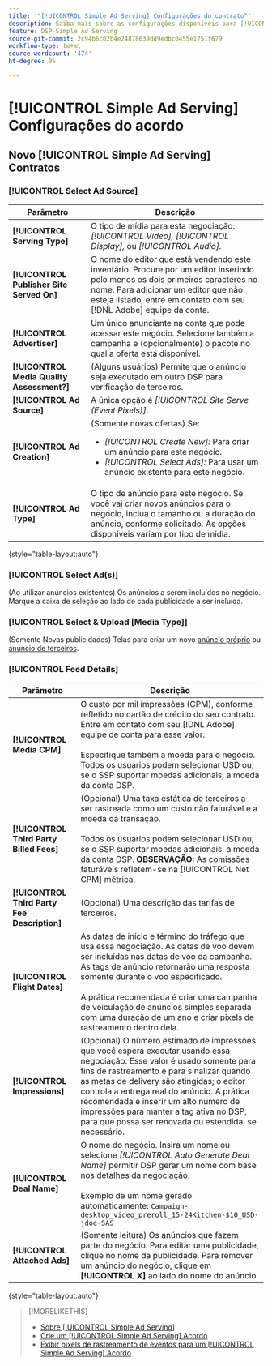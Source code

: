 ```yaml
---
title: '"[!UICONTROL Simple Ad Serving] Configurações do contrato"'
description: Saiba mais sobre as configurações disponíveis para [!UICONTROL Simple Ad Serving] ofertas.
feature: DSP Simple Ad Serving
source-git-commit: 2c94b6c02b4e24878639dd9edbc0455e1751f679
workflow-type: tm+mt
source-wordcount: '474'
ht-degree: 0%

---
```


# [!UICONTROL Simple Ad Serving] Configurações do acordo

## Novo [!UICONTROL Simple Ad Serving] Contratos

### [!UICONTROL Select Ad Source]

| Parâmetro | Descrição |
|-----------|-------------|
| **[!UICONTROL Serving Type]** | O tipo de mídia para esta negociação: *[!UICONTROL Video],* *[!UICONTROL Display],* ou *[!UICONTROL Audio].* |
| **[!UICONTROL Publisher Site Served On]** | O nome do editor que está vendendo este inventário. Procure por um editor inserindo pelo menos os dois primeiros caracteres no nome. Para adicionar um editor que não esteja listado, entre em contato com seu [!DNL Adobe] equipe da conta. |
| **[!UICONTROL Advertiser]** | Um único anunciante na conta que pode acessar este negócio. Selecione também a campanha e (opcionalmente) o pacote no qual a oferta está disponível. |
| **[!UICONTROL Media Quality Assessment?]** | (Alguns usuários) Permite que o anúncio seja executado em outro DSP para verificação de terceiros. <!-- Who can select this? It's disabled for me. Need to see if there are additional fields when this is enabled. --> |
| **[!UICONTROL Ad Source]** | A única opção é *[!UICONTROL Site Serve (Event Pixels)]*. |
| **[!UICONTROL Ad Creation]** | (Somente novas ofertas) Se:<ul><li>*[!UICONTROL Create New]:* Para criar um anúncio para este negócio.</li><li>*[!UICONTROL Select Ads]:* Para usar um anúncio existente para este negócio.</li></ul> |
| **[!UICONTROL Ad Type]** | O tipo de anúncio para este negócio. Se você vai criar novos anúncios para o negócio, inclua o tamanho ou a duração do anúncio, conforme solicitado. As opções disponíveis variam por tipo de mídia. |

{style=&quot;table-layout:auto&quot;}

### [!UICONTROL Select Ad(s)]

(Ao utilizar anúncios existentes) Os anúncios a serem incluídos no negócio. Marque a caixa de seleção ao lado de cada publicidade a ser incluída.

### [!UICONTROL Select & Upload [Media Type]]

(Somente Novas publicidades) Telas para criar um novo [anúncio próprio](/help/dsp/campaign-management/ads/ad-create.md) ou [anúncio de terceiros](/help/dsp/campaign-management/ads/ad-create-third-party.md).

### [!UICONTROL Feed Details]

| Parâmetro | Descrição |
|-----------|-------------|
| **[!UICONTROL Media CPM]** | O custo por mil impressões (CPM), conforme refletido no cartão de crédito do seu contrato. Entre em contato com seu [!DNL Adobe] equipe de conta para esse valor. <br><br>Especifique também a moeda para o negócio. Todos os usuários podem selecionar USD ou, se o SSP suportar moedas adicionais, a moeda da conta DSP. |
| **[!UICONTROL Third Party Billed Fees]** | (Opcional) Uma taxa estática de terceiros a ser rastreada como um custo não faturável e a moeda da transação.<br><br>Todos os usuários podem selecionar USD ou, se o SSP suportar moedas adicionais, a moeda da conta DSP. **OBSERVAÇÃO:** As comissões faturáveis refletem-se na [!UICONTROL Net CPM] métrica. |
| **[!UICONTROL Third Party Fee Description]** | (Opcional) Uma descrição das tarifas de terceiros. |
| **[!UICONTROL Flight Dates]** | As datas de início e término do tráfego que usa essa negociação. As datas de voo devem ser incluídas nas datas de voo da campanha. As tags de anúncio retornarão uma resposta somente durante o voo especificado.<br><br> A prática recomendada é criar uma campanha de veiculação de anúncios simples separada com uma duração de um ano e criar pixels de rastreamento dentro dela. |
| **[!UICONTROL Impressions]** | (Opcional) O número estimado de impressões que você espera executar usando essa negociação. Esse valor é usado somente para fins de rastreamento e para sinalizar quando as metas de delivery são atingidas; o editor controla a entrega real do anúncio. A prática recomendada é inserir um alto número de impressões para manter a tag ativa no DSP, para que possa ser renovada ou estendida, se necessário. |
| **[!UICONTROL Deal Name]** | O nome do negócio. Insira um nome ou selecione *[!UICONTROL Auto Generate Deal Name]* permitir DSP gerar um nome com base nos detalhes da negociação.<br><br>Exemplo de um nome gerado automaticamente: `Campaign-desktop_video_preroll_15-24Kitchen-$10_USD-jdoe-SAS` |
| **[!UICONTROL Attached Ads]** | (Somente leitura) Os anúncios que fazem parte do negócio. Para editar uma publicidade, clique no nome da publicidade. Para remover um anúncio do negócio, clique em **[!UICONTROL X]** ao lado do nome do anúncio. |

{style=&quot;table-layout:auto&quot;}

<!-- 
## Existing Simple Ad Serving Deals

Changes aren't applied retroactively.
-->

<!-- completely different settings layout, so need a separate section for them -->

<!-- From Abhinav: Editable fields are Name, Start & End date, Impressions & CPM. Changes are not applied retroactively.

But I see:

| Parameter | Description |
|-----------|-------------|

| **[!UICONTROL Are you using Deal ID?] | (Read-only) Whether the deal was set up as a [!UICONTROL Deal ID] (*[!DNL Yes]*)  or a [!UICONTROL Simple Ad Serving] deal (*[!DNL No]*). |
| **[!UICONTROL Inventory Type] | (Read-only) The inventory type for the deal. |
| **[!UICONTROL Feed Name] | The name of the [!UICONTROL Simple Ad Serving] deal. |
| **[!UICONTROL Publisher Ad Server] | (Read-only)  |
| **[!UICONTROL Publisher maximum ad length] | The maximum length of the ad, per the publisher. |
| **[!UICONTROL Publisher minimum ad length] | The minimum length of the ad, per the publisher. |
| **[!UICONTROL Fill Type] | (Read-only)  |
| **[!UICONTROL Contracted CPM] | This field is required if billing through TubeMogul, but enter your CPM in this field to track your actual spend. |
| **[!UICONTROL 3rd party technology CPM] | (Optional)  |
| **[!UICONTROL Planned Flight Dates] | The beginning and end dates for the deal flight. These dates don't control ad delivery but are used to track delivery pacing. **THIS IS CONTRARY TO WHAT THE NEW DEAL SETTINGS ABOVE, FROM ABHINAV, SAY**> |
| **[!UICONTROL Target Impressions] | (Optional) The estimated number of impressions you expect to run using this deal. This value is used for tracking purposes only and to flag when delivery goals are met; the publisher controls actual ad delivery. The best practice is to enter a high number of impressions to keep the tag active within DSP so it can be renewed or extended if needed. |
 -->

>[!MORELIKETHIS]
>
>* [Sobre [!UICONTROL Simple Ad Serving]](simple-deal-about.md)
>* [Crie um [!UICONTROL Simple Ad Serving] Acordo](simple-deal-create.md)
>* [Exibir pixels de rastreamento de eventos para um [!UICONTROL Simple Ad Serving] Acordo](simple-deal-show-pixels.md)

